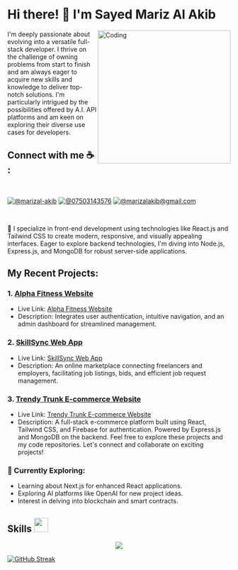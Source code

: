 # Hi there! 👋 I'm Sayed Mariz Al Akib
<img align="right" alt="Coding" width="300" src="https://i.pinimg.com/originals/81/17/8b/81178b47a8598f0c81c4799f2cdd4057.gif">

I'm deeply passionate about evolving into a versatile full-stack developer. I thrive on the challenge of owning problems from start to finish and am always eager to acquire new skills and knowledge to deliver top-notch solutions. I'm particularly intrigued by the possibilities offered by A.I. API platforms and am keen on exploring their diverse use cases for developers.

## Connect with me ☕ :
<br>
<p  align="center">

[![@marizal-akib](https://img.icons8.com/fluency/48/000000/linkedin.png "@marizal-akib")](https://www.linkedin.com/in/sayed-mariz-al-akib-426917234) [![@07503143576](https://img.icons8.com/fluency/48/000000/phone-disconnected.png "@07503143576")](tel:07503143576) [![@marizalakib@gmail.com](https://img.icons8.com/fluency/48/000000/apple-mail.png "@marizalakib@gmail.com")](marizalakib@gmail.com)
</p>

<br>

🚀 I specialize in front-end development using technologies like React.js and Tailwind CSS to create modern, responsive, and visually appealing interfaces. Eager to explore backend technologies, I'm diving into Node.js, Express.js, and MongoDB for robust server-side applications.
## My Recent Projects:

### 1. [Alpha Fitness Website](https://alpha-5a5a4.web.app/)
- Live Link: [Alpha Fitness Website](https://alpha-5a5a4.web.app/)
- Description: Integrates user authentication, intuitive navigation, and an admin dashboard for streamlined management.

### 2. [SkillSync Web App](https://skill-sync-88593.web.app/)
- Live Link: [SkillSync Web App](https://skill-sync-88593.web.app/)
- Description: An online marketplace connecting freelancers and employers, facilitating job listings, bids, and efficient job request management.

### 3. [Trendy Trunk E-commerce Website](https://trendy-trunk.web.app/)
- Live Link: [Trendy Trunk E-commerce Website](https://trendy-trunk.web.app/)
- Description: A full-stack e-commerce platform built using React, Tailwind CSS, and Firebase for authentication. Powered by Express.js and MongoDB on the backend.
Feel free to explore these projects and my code repositories. Let's connect and collaborate on exciting projects!

### 🌱 Currently Exploring:

- Learning about Next.js for enhanced React applications.
- Exploring AI platforms like OpenAI for new project ideas.
- Interest in delving into blockchain and smart contracts.
  
<h2> Skills <img src = "https://media2.giphy.com/media/QssGEmpkyEOhBCb7e1/giphy.gif?cid=ecf05e47a0n3gi1bfqntqmob8g9aid1oyj2wr3ds3mg700bl&rid=giphy.gif" width = 32px> </h2>

<p align="center">
  <a href="https://skillicons.dev">
    <img src="https://skillicons.dev/icons?i=react,mongodb,js,nodejs,express" />
  </a>
</p>

[![GitHub Streak](https://github-readme-streak-stats-five-phi.vercel.app?user=marizal-akib)](https://git.io/streak-stats)








